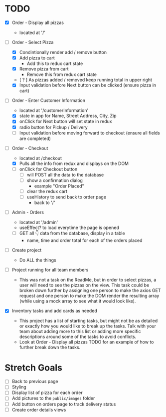 # TODO

- [X] Order - Display all pizzas
  - located at '/'

- [ ] Order - Select Pizza
  - [X] Condintionally render add / remove button
  - [X] Add pizza to cart
    - Add this to redux cart state
  - [X] Remove pizza from cart
    - Remove this from redux cart state
  - [ ? ] As pizzas added / removed keep running total in upper right
  - [X] Input validation before Next button can be clicked (ensure pizza in cart)

- [ ] Order - Enter Customer Information
  - located at '/customerInformation'
  - [X] state in app for Name, Street Address, City, Zip
  - [X] onClick for Next button will set state in redux 
  - [X] radio button for Pickup / Delivery
  - [ ] Input validation before moving forward to checkout (ensure all fields are completed)

- [ ] Order - Checkout
  - located at /checkout
  - [X] Pulls all the info from redux and displays on the DOM
  - [ ] onClick for Checkout button
    - [ ] will POST all the data to the database
    - [ ] show a confirmation dialog
      - example "Order Placed"
    - [ ] clear the redux cart
    - [ ] useHistory to send back to order page
      - back to '/'

- [ ] Admin - Orders
  - located at '/admin'
  - useEffect? to load everytime the page is opened
  - [ ] GET all 👇 data from the database, display in a table
    - name, time and order total for each of the orders placed 

- [ ] Create project
  - Do ALL the things

- [ ] Project running for all team members
    - This was not a task on the ReadMe, but in order to select pizzas, a user will need to see the pizzas on the view. This task could be broken down further by assigning one person to make the axios GET request and one person to make the DOM render the resulting array (while using a mock array to see what it would look like).

- [X] Inventory tasks and add cards as needed
    - This project has a list of starting tasks, but might not be as detailed or exactly how you would like to break up the tasks. Talk with your team about adding more to this list or adding more specific descriptions around some of the tasks to avoid conflicts.
    - Look at Order - Display all pizzas
      TODO
      for an example of how to further break down the tasks.

# Stretch Goals
- [ ] Back to previous page
- [ ] Styling
- [ ] Display list of pizza for each order
- [ ] Add pictures to the `public/images` folder
- [ ] Add button on orders page to track delivery status
- [ ] Create order details views